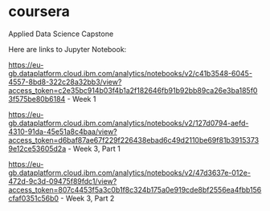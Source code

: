 # coursera
Applied Data Science Capstone

Here are links to Jupyter Notebook:

https://eu-gb.dataplatform.cloud.ibm.com/analytics/notebooks/v2/c41b3548-6045-4557-8bd8-322c28a32bb3/view?access_token=c2e35bc914b03f4b1a2f182646fb91b92bb89ca26e3ba185f03f575be80b6184 - Week 1

https://eu-gb.dataplatform.cloud.ibm.com/analytics/notebooks/v2/127d0794-aefd-4310-91da-45e51a8c4baa/view?access_token=d6baf87ae67f229f226438ebad6c49d2110be69f81b39153739e12ce53605d2a - Week 3, Part 1

https://eu-gb.dataplatform.cloud.ibm.com/analytics/notebooks/v2/47d3637e-012e-472d-9c3d-09475f89fdc1/view?access_token=807c4453f5a3c0b1f8c324b175a0e919cde8bf2556ea4fbb156cfaf0351c56b0 - Week 3, Part 2
